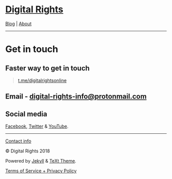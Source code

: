 # [Digital Rights](https://digital-rights.github.io/light/)

[Blog](https://digital-rights.github.io/light/archive) | [About](https://digital-rights.github.io/light/about)


---

# Get in touch

## Faster way to get in touch

> [t.me/digitalrightsonline](https://t.me/digitalrightsonline)

## Email - [digital-rights-info@protonmail.com](mailto:digital-rights-info@protonmail.com)

## Social media

[Facebook](https://digital-rights.github.io/facebook), [Twitter](https://digital-rights.github.io/twitter) & [YouTube](https://digital-rights.github.io/youtube).


---

[Contact info](https://digital-rights.github.io/light/contact)

© Digital Rights 2018

Powered by [Jekyll](https://jekyllrb.com) & [TeXt Theme](https://github.com/kitian616/jekyll-TeXt-theme).

[Terms of Service + Privacy Policy](https://digital-rights.github.io/policy.html)